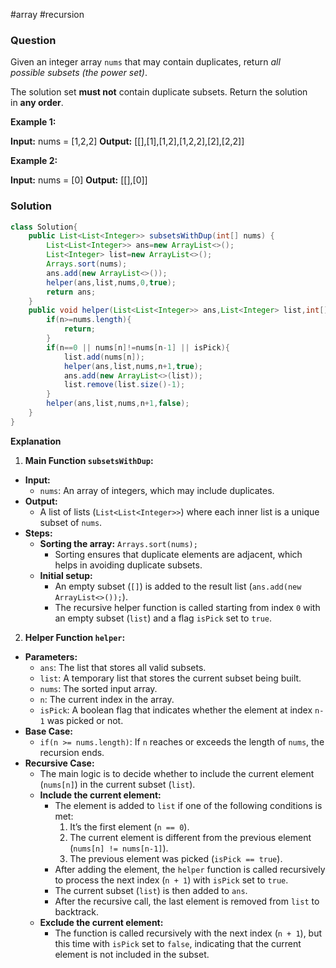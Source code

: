 #array #recursion 
### Question
Given an integer array `nums` that may contain duplicates, return _all possible_ _subsets_ _(the power set)_.

The solution set **must not** contain duplicate subsets. Return the solution in **any order**.

**Example 1:**

**Input:** nums = [1,2,2]
**Output:** [[],[1],[1,2],[1,2,2],[2],[2,2]]

**Example 2:**

**Input:** nums = [0]
**Output:** [[],[0]]

### Solution
```java
class Solution{
	public List<List<Integer>> subsetsWithDup(int[] nums) {  
	    List<List<Integer>> ans=new ArrayList<>();  
	    List<Integer> list=new ArrayList<>();  
	    Arrays.sort(nums);  
	    ans.add(new ArrayList<>());  
	    helper(ans,list,nums,0,true);  
	    return ans;  
	}  
	public void helper(List<List<Integer>> ans,List<Integer> list,int[] nums,int n,boolean isPick){  
	    if(n>=nums.length){  
	        return;  
	    }  
	    if(n==0 || nums[n]!=nums[n-1] || isPick){  
	        list.add(nums[n]);  
	        helper(ans,list,nums,n+1,true);  
	        ans.add(new ArrayList<>(list));  
	        list.remove(list.size()-1);  
	    }  
	    helper(ans,list,nums,n+1,false);  
	}
}
```

**Explanation**
1. **Main Function `subsetsWithDup`:**

- **Input:**
    - `nums`: An array of integers, which may include duplicates.
- **Output:**
    - A list of lists (`List<List<Integer>>`) where each inner list is a unique subset of `nums`.
- **Steps:**
    - **Sorting the array:** `Arrays.sort(nums);`
        - Sorting ensures that duplicate elements are adjacent, which helps in avoiding duplicate subsets.
    - **Initial setup:**
        - An empty subset (`[]`) is added to the result list (`ans.add(new ArrayList<>());`).
        - The recursive helper function is called starting from index `0` with an empty subset (`list`) and a flag `isPick` set to `true`.

2. **Helper Function `helper`:**

- **Parameters:**
    - `ans`: The list that stores all valid subsets.
    - `list`: A temporary list that stores the current subset being built.
    - `nums`: The sorted input array.
    - `n`: The current index in the array.
    - `isPick`: A boolean flag that indicates whether the element at index `n-1` was picked or not.
- **Base Case:**
    - `if(n >= nums.length)`: If `n` reaches or exceeds the length of `nums`, the recursion ends.
- **Recursive Case:**
    - The main logic is to decide whether to include the current element (`nums[n]`) in the current subset (`list`).
    - **Include the current element:**
        - The element is added to `list` if one of the following conditions is met:
            1. It’s the first element (`n == 0`).
            2. The current element is different from the previous element (`nums[n] != nums[n-1]`).
            3. The previous element was picked (`isPick == true`).
        - After adding the element, the `helper` function is called recursively to process the next index (`n + 1`) with `isPick` set to `true`.
        - The current subset (`list`) is then added to `ans`.
        - After the recursive call, the last element is removed from `list` to backtrack.
    - **Exclude the current element:**
        - The function is called recursively with the next index (`n + 1`), but this time with `isPick` set to `false`, indicating that the current element is not included in the subset.